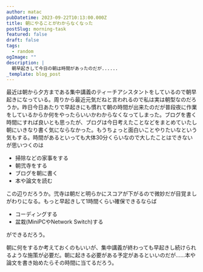 ```yaml
---
author: matac
pubDatetime: 2023-09-22T10:13:00.000Z
title: 朝にやることがわからなくなった
postSlug: morning-task
featured: false
draft: false
tags:
  - random
ogImage: ""
description: |
  朝早起きして今日の朝は時間があったのだが......
_template: blog_post
---
```


最近は朝から夕方まである集中講義のティーチアシスタントをしているので朝早起きになっている。周りから最近元気だねと言われるので私は実は朝型なのだろうか。昨日今日あたりで早起きにも慣れて朝の時間が出来たのだが普段夜に作業をしているからか何をやったらいいかわからなくなってしまった。ブログを書く時間にすれば良いとも思ったが、ブログは今日考えたことなどをまとめていたし朝にいきなり書く気にならなかった。もうちょっと面白いことやりたいなという気もする。時間があるといっても大体30分くらいなので大したことはできないが思いつくのは

- 掃除などの家事をする
- 朝弐寺をする
- ブログを朝に書く
- 本や論文を読む

この辺りだろうか。弐寺は朝だと明らかにスコアが下がるので微妙だが目覚ましがわりになる。もっと早起きして1時間くらい確保できるならば

- コーディングする
- 盆栽(MiniPCやNetwork Switch)する

ができるだろう。

朝に何をするか考えておくのもいいが、集中講義が終わっても早起きし続けられるような施策が必要だ。朝に起きる必要がある予定があるといいのだが......本や論文を書き始めたらその時間に当てるだろう。
